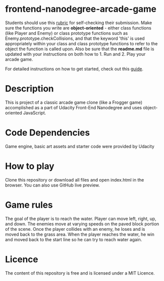 frontend-nanodegree-arcade-game
===============================

Students should use this [rubric](https://review.udacity.com/#!/projects/2696458597/rubric) for self-checking their submission. Make sure the functions you write are **object-oriented** - either class functions (like Player and Enemy) or class prototype functions such as Enemy.prototype.checkCollisions, and that the keyword 'this' is used appropriately within your class and class prototype functions to refer to the object the function is called upon. Also be sure that the **readme.md** file is updated with your instructions on both how to 1. Run and 2. Play your arcade game.

For detailed instructions on how to get started, check out this [guide](https://docs.google.com/document/d/1v01aScPjSWCCWQLIpFqvg3-vXLH2e8_SZQKC8jNO0Dc/pub?embedded=true).


# Description
This is project of a classic arcade game clone (like a Frogger game) accomplished as a part of Udacity Front-End Nanodegree and uses object-oriented JavaScript.

# Code Dependencies
Game engine, basic art assets and starter code were provided by Udacity

# How to play
Clone this repository or download all files and open index.html in the browser. You can also use GitHub live preview.

# Game rules
The goal of the player is to reach the water. Player can move left, right, up, and down. The enemies move at varying speeds on the paved block portion of the scene. Once the player collides with an enemy, he loses and is moved back to the grass area. When the player reaches the water, he win and moved back to the start line so he can try to reach water again.

# Licence
The content of this repository is free and is licensed under a MIT Licence.
